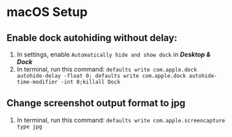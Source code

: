 # macOS Setup

## Enable dock autohiding without delay:
1. In settings, enable `Automatically hide and show dock` in _**Desktop & Dock**_
2. In terminal, run this command: `defaults write com.apple.dock autohide-delay -float 0; defaults write com.apple.dock autohide-time-modifier -int 0;killall Dock`

## Change screenshot output format to jpg
1. In terminal, run this command: `defaults write com.apple.screencapture type jpg`
